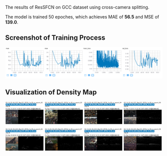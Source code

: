 The results of ResSFCN on GCC dataset using cross-camera splitting.

The model is trained 50 epoches, which achieves MAE of **56.5** and MSE of **139.0**. 

## Screenshot of Training Process

![Detialed infomation during the traning phase.](./img1.png "quantitative-results")

## Visualization of Density Map

![Detialed infomation during the traning phase.](./img2.png "visualization")